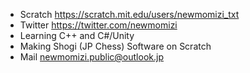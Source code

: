 - Scratch https://scratch.mit.edu/users/newmomizi_txt
- Twitter https://twitter.com/newmomizi
- Learning C++ and C#/Unity
- Making Shogi (JP Chess) Software on Scratch
- Mail newmomizi.public@outlook.jp

<!---
newmomizi/newmomizi is a ✨ special ✨ repository because its `README.md` (this file) appears on your GitHub profile.
You can click the Preview link to take a look at your changes.
--->
